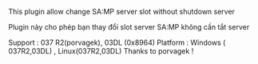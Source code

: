 This plugin allow change SA:MP server slot without shutdown server

Plugin này cho phép bạn thay đổi slot server SA:MP không cần tắt server

Support : 037 R2(porvagek), 03DL (0x8964)
Platform : Windows ( 037R2,03DL) , Linux(037R2,03DL)
Thanks to porvagek !
